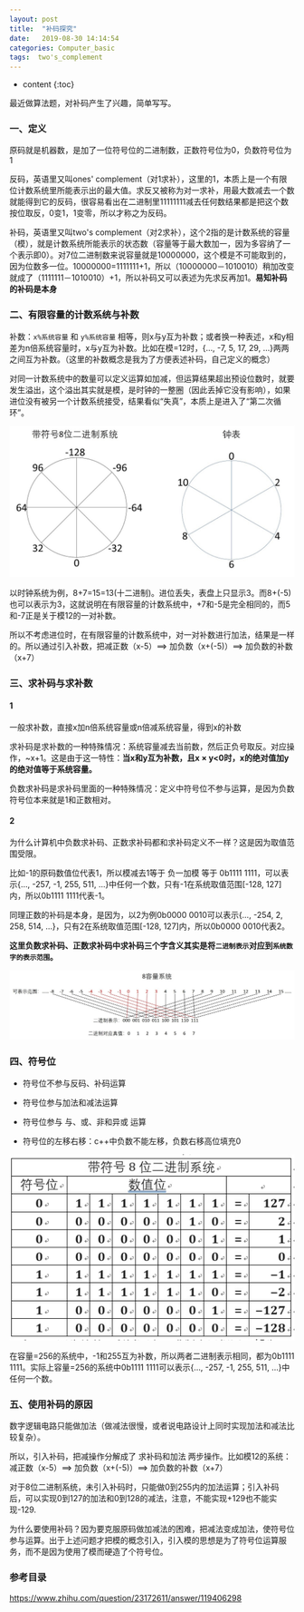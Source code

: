 ```yaml
---
layout: post
title:  "补码探究"
date:   2019-08-30 14:14:54
categories: Computer_basic
tags:  two's_complement
---
```


* content
{:toc}

最近做算法题，对补码产生了兴趣，简单写写。



### 一、定义

原码就是机器数，是加了一位符号位的二进制数，正数符号位为0，负数符号位为1

反码，英语里又叫ones' complement（对1求补），这里的1，本质上是一个有限位计数系统里所能表示出的最大值。求反又被称为对一求补，用最大数减去一个数就能得到它的反码，很容易看出在二进制里11111111减去任何数结果都是把这个数按位取反，0变1，1变零，所以才称之为反码。

补码，英语里又叫two's complement（对2求补），这个2指的是计数系统的容量（模），就是计数系统所能表示的状态数（容量等于最大数加一，因为多容纳了一个表示即0）。对7位二进制数来说容量就是10000000，这个模是不可能取到的，因为位数多一位。10000000=1111111+1，所以（10000000－1010010）稍加改变就成了（1111111－1010010）+1，所以补码又可以表述为先求反再加1。**易知补码的补码是本身**


### 二、有限容量的计数系统与补数
补数：`x%系统容量` 和 `y%系统容量` 相等，则x与y互为补数；或者换一种表述，x和y相差为n倍系统容量时，x与y互为补数。比如在模=12时，{…, -7, 5, 17, 29, …}两两之间互为补数。（这里的补数概念是我为了方便表述补码，自己定义的概念）

对同一计数系统中的数量可以定义运算如加减，但运算结果超出预设位数时，就要发生溢出，这个溢出其实就是模，是时钟的一整圈（因此丢掉它没有影响），如果进位没有被另一个计数系统接受，结果看似“失真”，本质上是进入了“第二次循环”。

![](https://raw.githubusercontent.com/GinSoda/Storage_Public/master/2019-08-30-1.jpg)

以时钟系统为例，8+7=15=13(十二进制)。进位丢失，表盘上只显示3。而8+(-5)也可以表示为3，这就说明在有限容量的计数系统中，+7和-5是完全相同的，而5和-7正是关于模12的一对补数。

所以不考虑进位时，在有限容量的计数系统中，对一对补数进行加法，结果是一样的。所以通过引入补数，把减正数（x-5）==> 加负数（x+(-5)）==> 加负数的补数（x+7）

### 三、求补码与求补数

#### 1
一般求补数，直接x加n倍系统容量或n倍减系统容量，得到x的补数

求补码是求补数的一种特殊情况：系统容量减去当前数，然后正负号取反。对应操作，~x+1。这是由于这一特性：**当x和y互为补数，且x × y<0时，x的绝对值加y的绝对值等于系统容量。**

负数求补码是求补码里面的一种特殊情况：定义中符号位不参与运算，是因为负数符号位本来就是1和正数相对。

#### 2
为什么计算机中负数求补码、正数求补码都和求补码定义不一样？这是因为取值范围受限。

比如-1的原码数值位代表1，所以模减去1等于 负一加模 等于 0b1111 1111，可以表示{…, -257, -1, 255, 511, …}中任何一个数，只有-1在系统取值范围[-128, 127]内，所以0b1111 1111代表-1。

同理正数的补码是本身，是因为，以2为例0b0000 0010可以表示{…, -254, 2, 258, 514, …}，只有2在系统取值范围[-128, 127]内，所以0b0000 0010代表2。

**这里负数求补码、正数求补码中求补码三个字含义其实是将`二进制表示`对应到`系统数字的表示范围`。**

![](https://raw.githubusercontent.com/GinSoda/Storage_Public/master/2019-08-30-2.jpg)	
### 四、符号位
- 符号位不参与反码、补码运算

- 符号位参与加法和减法运算

- 符号位参与 与、或、非和异或 运算

- 符号位的左移右移：c++中负数不能左移，负数右移高位填充0
	
![](https://raw.githubusercontent.com/GinSoda/Storage_Public/master/2019-08-30-3.jpg)
	
在容量=256的系统中，-1和255互为补数，所以两者二进制表示相同，都为0b1111 1111。实际上容量=256的系统中0b1111 1111可以表示{…, -257, -1, 255, 511, …}中任何一个数。
### 五、使用补码的原因

数字逻辑电路只能做加法（做减法很慢，或者说电路设计上同时实现加法和减法比较复杂）。

所以，引入补码，把减操作分解成了 求补码和加法 两步操作。比如模12的系统：减正数（x-5）==> 加负数（x+(-5)）==> 加负数的补数（x+7）

对于8位二进制系统，未引入补码时，只能做0到255内的加法运算；引入补码后，可以实现0到127的加法和0到128的减法，注意，不能实现+129也不能实现-129.

为什么要使用补码？因为要克服原码做加减法的困难，把减法变成加法，使符号位参与运算。出于上述问题才把模的概念引入，引入模的思想是为了符号位运算服务，而不是因为使用了模而硬造了个符号位。
### 参考目录

https://www.zhihu.com/question/23172611/answer/119406298